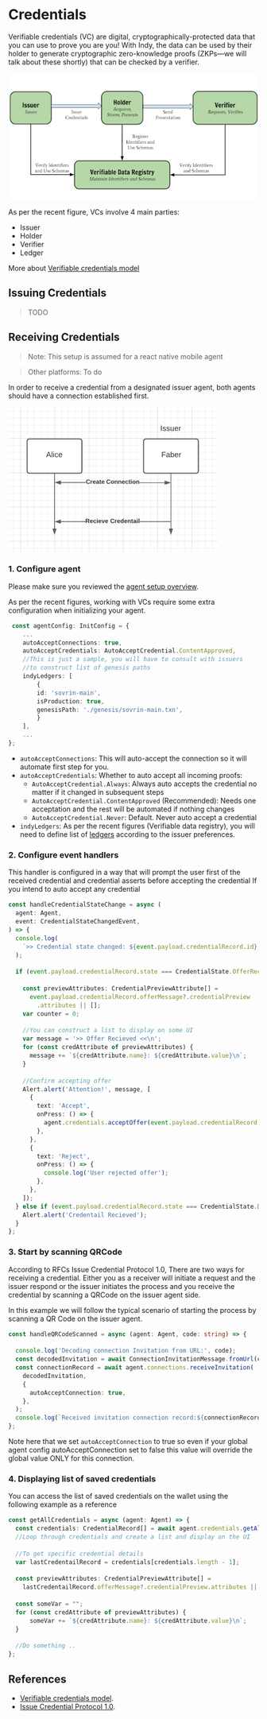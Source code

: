 # Credentials

Verifiable credentials (VC) are digital, cryptographically-protected data that you can use to prove you are you! With Indy, the data can be used by their holder to generate cryptographic zero-knowledge proofs (ZKPs—we will talk about these shortly) that can be checked by a verifier.

![Verifiable credentials model](../images/The_W3C_Verifiable_Credentials_Model.png)

As per the recent figure, VCs involve 4 main parties:
- Issuer
- Holder
- Verifier
- Ledger

More about [Verifiable credentials model](https://www.w3.org/TR/vc-data-model/)

## Issuing Credentials
> TODO

## Receiving Credentials

> Note: This setup is assumed for a react native mobile agent

> Other platforms: To do

In order to receive a credential from a designated issuer agent, both agents should have a connection established first. 

![receiving credentials model](../images/rec_cred.png)

### 1. Configure agent
Please make sure you reviewed the [agent setup overview](../0-agent.md).

As per the recent figures, working with VCs require some extra configuration when initializing your agent. 

```ts
 const agentConfig: InitConfig = {
    ...
    autoAcceptConnections: true,
    autoAcceptCredentials: AutoAcceptCredential.ContentApproved,
    //This is just a sample, you will have to consult with issuers 
    //to construct list of genesis paths
    indyLedgers: [
        {
        id: 'sovrin-main',
        isProduction: true,
        genesisPath: './genesis/sovrin-main.txn',
        }
    ],
    ...
};
```
- `autoAcceptConnections`: This will auto-accept the connection so it will automate first step for you.
- `autoAcceptCredentials`: Whether to auto accept all incoming proofs:
  - `AutoAcceptCredential.Always`: Always auto accepts the credential no matter if it changed in subsequent steps
  - `AutoAcceptCredential.ContentApproved` (Recommended): Needs one acceptation and the rest will be automated if nothing changes
  - `AutoAcceptCredential.Never`: Default. Never auto accept a credential
- `indyLedgers`: As per the recent figures (Verifiable data registry), you will need to define list of [ledgers](../4-ledger.md) according to the issuer preferences.

### 2. Configure event handlers

This handler is configured in a way that will prompt the user first of the received credential and credential asserts before accepting the credential
If you intend to auto accept any credential  

```ts
const handleCredentialStateChange = async (
  agent: Agent,
  event: CredentialStateChangedEvent,
) => {
  console.log(
    `>> Credential state changed: ${event.payload.credentialRecord.id}, previous state -> ${event.payload.previousState} new state: ${event.payload.credentialRecord.state}`,
  );

  if (event.payload.credentialRecord.state === CredentialState.OfferReceived) {

    const previewAttributes: CredentialPreviewAttribute[] =
      event.payload.credentialRecord.offerMessage?.credentialPreview
        .attributes || [];
    var counter = 0;

    //You can construct a list to display on some UI
    var message = '>> Offer Recieved <<\n';
    for (const credAttribute of previewAttributes) {
      message += `${credAttribute.name}: ${credAttribute.value}\n`;
    }

    //Confirm accepting offer
    Alert.alert('Attention!', message, [
      {
        text: 'Accept',
        onPress: () => {
          agent.credentials.acceptOffer(event.payload.credentialRecord.id);
        },
      },
      {
        text: 'Reject',
        onPress: () => {
          console.log('User rejected offer');
        },
      },
    ]);
  } else if (event.payload.credentialRecord.state === CredentialState.Done) {
    Alert.alert('Credentail Recieved');
  }
};
```

### 3. Start by scanning QRCode

According to RFCs Issue Credential Protocol 1.0, There are two ways for receiving a credential. Either you as a receiver will initiate a request and the issuer respond or the issuer initiates the process and you receive the credential by scanning a QRCode on the issuer agent side. 

In this example we will follow the typical scenario of starting the process by scanning a QR Code on the issuer agent.

```ts
const handleQRCodeScanned = async (agent: Agent, code: string) => {

  console.log('Decoding connection Invitation from URL:', code);
  const decodedInvitation = await ConnectionInvitationMessage.fromUrl(code);
  const connectionRecord = await agent.connections.receiveInvitation(
    decodedInvitation,
    {
      autoAcceptConnection: true,
    },
  );
  console.log(`Received invitation connection record:${connectionRecord}`);
};
```

Note here that we set `autoAcceptConnection` to true so even if your global agent config autoAcceptConnection set to false this value will override the global value ONLY for this connection. 


### 4. Displaying list of saved credentials

You can access the list of saved credentials on the wallet using the following example as a reference

```ts
const getAllCredentials = async (agent: Agent) => {
  const credentials: CredentialRecord[] = await agent.credentials.getAll();
  //Loop through credentials and create a list and display on the UI
  
  //To get specific credential details 
  var lastCredentailRecord = credentials[credentials.length - 1];

  const previewAttributes: CredentialPreviewAttribute[] =
    lastCredentailRecord.offerMessage?.credentialPreview.attributes || [];

  const someVar = "";
  for (const credAttribute of previewAttributes) {
      someVar += `${credAttribute.name}: ${credAttribute.value}\n`;
  }

  //Do something ..
};
```



## References
- [Verifiable credentials model](https://www.w3.org/TR/vc-data-model/).
- [Issue Credential Protocol 1.0](https://github.com/hyperledger/aries-rfcs/blob/main/features/0036-issue-credential/README.md).